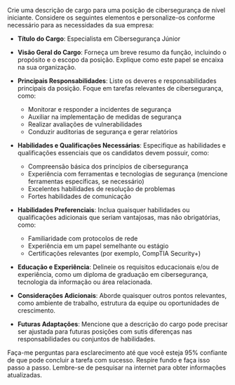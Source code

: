  
Crie uma descrição de cargo para uma posição de cibersegurança de nível iniciante. Considere os seguintes elementos e personalize-os conforme necessário para as necessidades da sua empresa:

- **Título do Cargo**: Especialista em Cibersegurança Júnior

- **Visão Geral do Cargo**: Forneça um breve resumo da função, incluindo o propósito e o escopo da posição. Explique como este papel se encaixa na sua organização.

- **Principais Responsabilidades**: Liste os deveres e responsabilidades principais da posição. Foque em tarefas relevantes de cibersegurança, como:
  - Monitorar e responder a incidentes de segurança
  - Auxiliar na implementação de medidas de segurança
  - Realizar avaliações de vulnerabilidades
  - Conduzir auditorias de segurança e gerar relatórios

- **Habilidades e Qualificações Necessárias**: Especifique as habilidades e qualificações essenciais que os candidatos devem possuir, como:
  - Compreensão básica dos princípios de cibersegurança
  - Experiência com ferramentas e tecnologias de segurança (mencione ferramentas específicas, se necessário)
  - Excelentes habilidades de resolução de problemas
  - Fortes habilidades de comunicação

- **Habilidades Preferenciais**: Inclua quaisquer habilidades ou qualificações adicionais que seriam vantajosas, mas não obrigatórias, como:
  - Familiaridade com protocolos de rede
  - Experiência em um papel semelhante ou estágio
  - Certificações relevantes (por exemplo, CompTIA Security+)

- **Educação e Experiência**: Delineie os requisitos educacionais e/ou de experiência, como um diploma de graduação em cibersegurança, tecnologia da informação ou área relacionada.

- **Considerações Adicionais**: Aborde quaisquer outros pontos relevantes, como ambiente de trabalho, estrutura da equipe ou oportunidades de crescimento.

- **Futuras Adaptações**: Mencione que a descrição do cargo pode precisar ser ajustada para futuras posições com sutis diferenças nas responsabilidades ou conjuntos de habilidades.

Faça-me perguntas para esclarecimento até que você esteja 95% confiante de que pode concluir a tarefa com sucesso. Respire fundo e faça isso passo a passo. Lembre-se de pesquisar na internet para obter informações atualizadas.
```